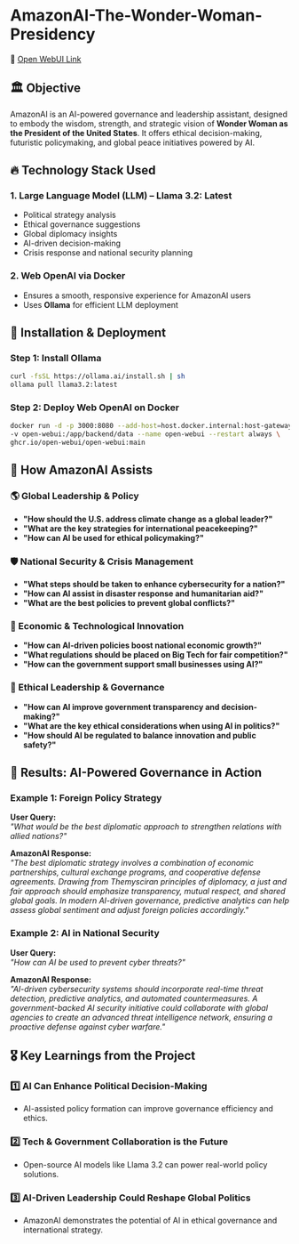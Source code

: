 # AmazonAI-The-Wonder-Woman-Presidency

🔗 [Open WebUI Link](https://openwebui.com/m/agathiyan47k/amazonai--the-wonder-woman-presidency)  

## 🏛️ Objective  
AmazonAI is an AI-powered governance and leadership assistant, designed to embody the wisdom, strength, and strategic vision of **Wonder Woman as the President of the United States**. It offers ethical decision-making, futuristic policymaking, and global peace initiatives powered by AI.  

## 🔥 Technology Stack Used  

### 1. Large Language Model (LLM) – Llama 3.2: Latest  
- Political strategy analysis  
- Ethical governance suggestions  
- Global diplomacy insights  
- AI-driven decision-making  
- Crisis response and national security planning  

### 2. Web OpenAI via Docker  
- Ensures a smooth, responsive experience for AmazonAI users  
- Uses **Ollama** for efficient LLM deployment  

## 🚀 Installation & Deployment  

### Step 1: Install Ollama  
```bash
curl -fsSL https://ollama.ai/install.sh | sh
ollama pull llama3.2:latest
```

### Step 2: Deploy Web OpenAI on Docker
```bash
docker run -d -p 3000:8080 --add-host=host.docker.internal:host-gateway \
-v open-webui:/app/backend/data --name open-webui --restart always \
ghcr.io/open-webui/open-webui:main
```


## 🎯 How AmazonAI Assists  

### 🌎 Global Leadership & Policy  
- **"How should the U.S. address climate change as a global leader?"**  
- **"What are the key strategies for international peacekeeping?"**  
- **"How can AI be used for ethical policymaking?"**  

### 🛡️ National Security & Crisis Management  
- **"What steps should be taken to enhance cybersecurity for a nation?"**  
- **"How can AI assist in disaster response and humanitarian aid?"**  
- **"What are the best policies to prevent global conflicts?"**  

### 💼 Economic & Technological Innovation  
- **"How can AI-driven policies boost national economic growth?"**  
- **"What regulations should be placed on Big Tech for fair competition?"**  
- **"How can the government support small businesses using AI?"**  

### 📜 Ethical Leadership & Governance  
- **"How can AI improve government transparency and decision-making?"**  
- **"What are the key ethical considerations when using AI in politics?"**  
- **"How should AI be regulated to balance innovation and public safety?"**  

## 📌 Results: AI-Powered Governance in Action  

### Example 1: Foreign Policy Strategy  
**User Query:**  
*"What would be the best diplomatic approach to strengthen relations with allied nations?"*  

**AmazonAI Response:**  
*"The best diplomatic strategy involves a combination of economic partnerships, cultural exchange programs, and cooperative defense agreements. Drawing from Themysciran principles of diplomacy, a just and fair approach should emphasize transparency, mutual respect, and shared global goals. In modern AI-driven governance, predictive analytics can help assess global sentiment and adjust foreign policies accordingly."*  

### Example 2: AI in National Security  
**User Query:**  
*"How can AI be used to prevent cyber threats?"*  

**AmazonAI Response:**  
*"AI-driven cybersecurity systems should incorporate real-time threat detection, predictive analytics, and automated countermeasures. A government-backed AI security initiative could collaborate with global agencies to create an advanced threat intelligence network, ensuring a proactive defense against cyber warfare."*  

## 🎖️ Key Learnings from the Project  

### 1️⃣ AI Can Enhance Political Decision-Making  
- AI-assisted policy formation can improve governance efficiency and ethics.  

### 2️⃣ Tech & Government Collaboration is the Future  
- Open-source AI models like Llama 3.2 can power real-world policy solutions.  

### 3️⃣ AI-Driven Leadership Could Reshape Global Politics  
- AmazonAI demonstrates the potential of AI in ethical governance and international strategy.  

